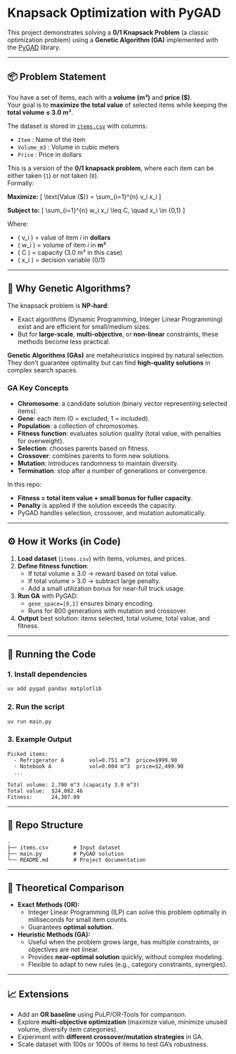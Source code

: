 # Knapsack Optimization with PyGAD

This project demonstrates solving a **0/1 Knapsack Problem** (a classic optimization problem) using a **Genetic Algorithm (GA)** implemented with the [PyGAD](https://pygad.readthedocs.io/) library.

---

## 📦 Problem Statement

You have a set of items, each with a **volume (m³)** and **price ($)**.  
Your goal is to **maximize the total value** of selected items while keeping the **total volume ≤ 3.0 m³**.

The dataset is stored in [`items.csv`](items.csv) with columns:

- `Item` : Name of the item
- `Volume_m3` : Volume in cubic meters
- `Price` : Price in dollars

This is a version of the **0/1 knapsack problem**, where each item can be either taken (`1`) or not taken (`0`).  
Formally:

**Maximize:**
\[
\text{Value (\$)} = \sum_{i=1}^{n} v_i x_i
\]

**Subject to:**
\[
\sum_{i=1}^{n} w_i x_i \leq C, \quad x_i \in \{0,1\}
\]

Where:
- \( v_i \) = value of item *i* in **dollars**  
- \( w_i \) = volume of item *i* in **m³**  
- \( C \) = capacity (3.0 m³ in this case)  
- \( x_i \) = decision variable (0/1)

---

## 🧬 Why Genetic Algorithms?

The knapsack problem is **NP-hard**:  
- Exact algorithms (Dynamic Programming, Integer Linear Programming) exist and are efficient for small/medium sizes.  
- But for **large-scale**, **multi-objective**, or **non-linear** constraints, these methods become less practical.  

**Genetic Algorithms (GAs)** are metaheuristics inspired by natural selection. They don’t guarantee optimality but can find **high-quality solutions** in complex search spaces.

### GA Key Concepts
- **Chromosome**: a candidate solution (binary vector representing selected items).
- **Gene**: each item (0 = excluded, 1 = included).
- **Population**: a collection of chromosomes.
- **Fitness function**: evaluates solution quality (total value, with penalties for overweight).
- **Selection**: chooses parents based on fitness.
- **Crossover**: combines parents to form new solutions.
- **Mutation**: introduces randomness to maintain diversity.
- **Termination**: stop after a number of generations or convergence.

In this repo:
- **Fitness = total item value + small bonus for fuller capacity**.  
- **Penalty** is applied if the solution exceeds the capacity.  
- PyGAD handles selection, crossover, and mutation automatically.

---

## ⚙️ How it Works (in Code)

1. **Load dataset** (`items.csv`) with items, volumes, and prices.  
2. **Define fitness function**:
   - If total volume ≤ 3.0 → reward based on total value.  
   - If total volume > 3.0 → subtract large penalty.  
   - Add a small utilization bonus for near-full truck usage.  
3. **Run GA** with PyGAD:
   - `gene_space=[0,1]` ensures binary encoding.  
   - Runs for 800 generations with mutation and crossover.  
4. **Output** best solution: items selected, total volume, total value, and fitness.

---

## 🚀 Running the Code

### 1. Install dependencies
```bash
uv add pygad pandas matplotlib
```

### 2. Run the script
```bash
uv run main.py
```

### 3. Example Output
```
Picked items:
  - Refrigerator A        vol=0.751 m^3  price=$999.90
  - Notebook A            vol=0.004 m^3  price=$2,499.90
  ...

Total volume: 2.798 m^3 (capacity 3.0 m^3)
Total value:  $24,082.46
Fitness:      24,307.09
```

---

## 📂 Repo Structure
```
.
├── items.csv        # Input dataset
├── main.py          # PyGAD solution
└── README.md        # Project documentation
```

---

## 🔬 Theoretical Comparison

- **Exact Methods (OR):**
  - Integer Linear Programming (ILP) can solve this problem optimally in milliseconds for small item counts.
  - Guarantees **optimal solution**.
- **Heuristic Methods (GA):**
  - Useful when the problem grows large, has multiple constraints, or objectives are not linear.
  - Provides **near-optimal solution** quickly, without complex modeling.
  - Flexible to adapt to new rules (e.g., category constraints, synergies).

---

## 📈 Extensions
- Add an **OR baseline** using PuLP/OR-Tools for comparison.  
- Explore **multi-objective optimization** (maximize value, minimize unused volume, diversify item categories).  
- Experiment with **different crossover/mutation strategies** in GA.  
- Scale dataset with 100s or 1000s of items to test GA’s robustness.  
